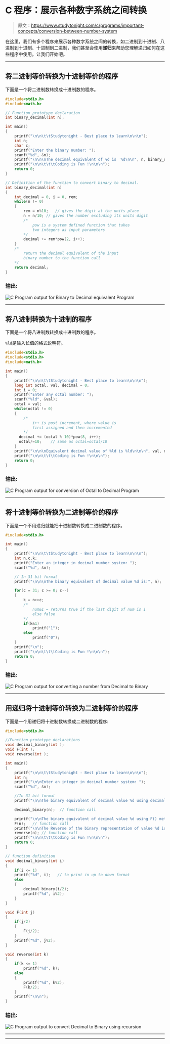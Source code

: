 # C 程序：展示各种数字系统之间转换

> 原文：<https://www.studytonight.com/c/programs/important-concepts/conversion-between-number-system>

在这里，我们有多个程序来展示各种数字系统之间的转换，如二进制到十进制、八进制到十进制、十进制到二进制，我们甚至会使用**递归**来帮助您理解递归如何在这些程序中使用。让我们开始吧。

* * *

## 将二进制等价转换为十进制等价的程序

下面是一个将二进制数转换成十进制数的程序。

```cpp
#include<stdio.h>
#include<math.h>

// Function prototype declaration
int binary_decimal(int n); 

int main()
{
    printf("\n\n\t\tStudytonight - Best place to learn\n\n\n");
    int n;
    char c;
    printf("Enter the binary number: ");
    scanf("%d", &n);
    printf("\n\n\nThe decimal equivalent of %d is  %d\n\n", n, binary_decimal(n)); // function calling
    printf("\n\n\t\t\tCoding is Fun !\n\n\n");
    return 0;
}

// Definition of the function to convert binary to decimal.
int binary_decimal(int n)
{
    int decimal = 0, i = 0, rem;
    while(n != 0)
    {
        rem = n%10;   // gives the digit at the units place
        n = n/10; // gives the number excluding its units digit
        /*
            pow is a system defined function that takes 
            two integers as input parameters
        */
        decimal += rem*pow(2, i++);
    }
    /*
        return the decimal equivalent of the input 
        binary number to the function call
    */
    return decimal; 
}
```

### 输出:

![C Program output for Binary to Decimal equivalent Program](img/2c64d2725bb49f206b6b3ab084415047.png)

* * *

## 将八进制转换为十进制的程序

下面是一个将八进制数转换成十进制数的程序。

`%ld`是输入长值的格式说明符。

```cpp
#include<stdio.h>
#include<stdio.h>
#include<math.h>

int main()
{
    printf("\n\n\t\tStudytonight - Best place to learn\n\n\n");
    long int octal, val, decimal = 0;
    int i = 0;
    printf("Enter any octal number: ");
    scanf("%ld", &val);
    octal = val;
    while(octal != 0)
    {
        /*
            i++ is post increment, where value is 
            first assigned and then incremented
        */
      decimal += (octal % 10)*pow(8, i++);
      octal/=10;    // same as octal=octal/10
    }
    printf("\n\n\nEquivalent decimal value of %ld is %ld\n\n\n", val, decimal);
    printf("\n\n\t\t\tCoding is Fun !\n\n\n");
    return 0;
}
```

### 输出:

![C Program output for conversion of Octal to Decimal Program](img/0ed25fda0c2fbeb28f7682ef8610e89d.png)

* * *

## 将十进制等价转换为二进制等价的程序

下面是一个不用递归就能把十进制数转换成二进制数的程序。

```cpp
#include<stdio.h>

int main()
{
    printf("\n\n\t\tStudytonight - Best place to learn\n\n\n");
    int n,c,k;
    printf("Enter an integer in decimal number system: ");
    scanf("%d", &n);

    // In 31 bit format
    printf("\n\n\nThe binary equivalent of decimal value %d is:", n);

    for(c = 31; c >= 0; c--)
    {
        k = n>>c;
        /*
            num&1 = returns true if the last digit of num is 1 
            else false
        */
        if(k&1)
            printf("1");
        else
            printf("0");
    }
    printf("\n");
    printf("\n\n\t\t\tCoding is Fun !\n\n\n");
    return 0;
}
```

### 输出:

![C Program output for converting a number from Decimal to Binary](img/ef731ecb7210ff46ccd1dd49c3645452.png)

* * *

## 用递归将十进制等价转换为二进制等价的程序

下面是一个用递归将十进制数转换成二进制数的程序:

```cpp
#include<stdio.h>

//Function prototype declarations
void decimal_binary(int ); 
void F(int );
void reverse(int );

int main()
{
    printf("\n\n\t\tStudytonight - Best place to learn\n\n\n");
    int n;
    printf("\n\nEnter an integer in decimal number system: ");
    scanf("%d", &n);

    //In 31 bit format
    printf("\n\nThe binary equivalent of decimal value %d using decimal_binary method is: ", n);

    decimal_binary(n);  // function call

    printf("\n\nThe binary equivalent of decimal value %d using F() method is: ", n);
    F(n);   // function call
    printf("\n\nThe Reverse of the binary representation of value %d is: ", n);
    reverse(n); // function call
    printf("\n\n\t\t\tCoding is Fun !\n\n\n");
    return 0;
}

// function definition
void decimal_binary(int i)
{
    if(i <= 1)
    printf("%d", i);   // to print in up to down format
    else
    {
        decimal_binary(i/2);
        printf("%d", i%2);
    }
}

void F(int j)
{
    if(j/2)
    {
        F(j/2);
    }
    printf("%d", j%2);
}

void reverse(int k)
{
    if(k <= 1)
        printf("%d", k);
    else
    {
        printf("%d", k%2);
        F(k/2);
    }
    printf("\n\n");
}
```

### 输出:

![C Program output to convert Decimal to Binary using recursion](img/0690755044ee538b87698cc7a6e0f596.png)

* * *

* * *